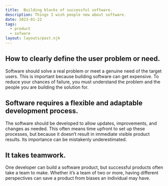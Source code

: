 ```yaml
---
title:  Building blocks of successful software.
description: Things I wish people new about software.
date: 2023-01-22
tags:
  - product
  - sofware
layout: layouts/post.njk
---
```


## How to clearly define the user problem or need.
Software should solve a real problem or meet a genuine need of the target users. This is important because building software can get expensive. To reduce your chances of failure, you must understand the problem and the people you are building the solution for.

## Software requires a flexible and adaptable development process.
The software should be developed to allow updates, improvements, and changes as needed. This often means time upfront to set up these processes, but because it doesn’t result in immediate visible product results. Its importance can be mistakenly underestimated.

## It takes teamwork.
One developer can build a software product, but successful products often take a team to make. Whether it’s a team of two or more, having different perspectives can save a product from biases an individual may have.
